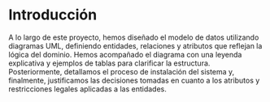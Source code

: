 # Introducción
A lo largo de este proyecto, hemos diseñado el modelo de datos utilizando diagramas UML, definiendo entidades, relaciones y atributos que reflejan la lógica del dominio. Hemos acompañado el diagrama con una leyenda explicativa y ejemplos de tablas para clarificar la estructura. Posteriormente, detallamos el proceso de instalación del sistema y, finalmente, justificamos las decisiones tomadas en cuanto a los atributos y restricciones legales aplicadas a las entidades.

